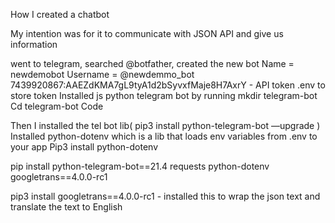 How I created a chatbot 

My intention was for it to communicate with JSON API and give us information


went to telegram,
searched @botfather, 
created the new bot
Name = newdemobot
Username = @newdemmo_bot
7439920867:AAEZdKMA7gL9tyA1d2bSyvxfMaje8H7AxrY  - API token
.env to store token
Installed js python telegram bot by running mkdir telegram-bot 
Cd telegram-bot
Code

Then I installed the tel bot lib( pip3 install python-telegram-bot —upgrade )
Installed  python-dotenv which is a lib that loads env variables from .env to your app
Pip3 install python-dotenv

pip install python-telegram-bot==21.4 requests python-dotenv googletrans==4.0.0-rc1

pip3 install googletrans==4.0.0-rc1 - installed this to wrap the json text and translate the text to English
